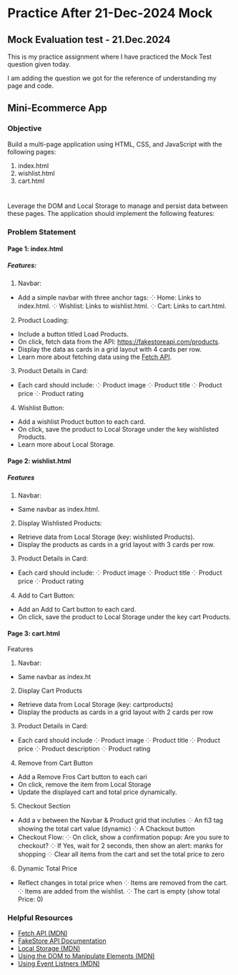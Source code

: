 # Practice After 21-Dec-2024 Mock

## Mock Evaluation test - 21.Dec.2024
This is my practice assignment where I have practiced the Mock Test question given today.

I am adding the question we got for the reference of understanding my page and code.

## Mini-Ecommerce App

### Objective 
Build a multi-page application using HTML, CSS, and JavaScript with the following pages:
1. index.html
2. wishlist.html
3. cart.html

#
Leverage the DOM and Local Storage to manage and persist data between these pages. The application should implement the following features:

### Problem Statement
#### Page 1: index.html
##### Features:
1. Navbar:
- Add a simple navbar with three anchor tags:
⁘ Home: Links to index.html.
⁘ Wishlist: Links to wishlist.html.
⁘ Cart: Links to cart.html.

2. Product Loading:
- Include a button titled Load Products.
- On click, fetch data from the API: https://fakestoreapi.com/products.
- Display the data as cards in a grid layout with 4 cards per row.
- Learn more about fetching data using the [Fetch API](https://developer.mozilla.org/en-US/docs/Web/API/Fetch_API).

3. Product Details in Card:
- Each card should include:
⁘ Product image
⁘ Product title
⁘ Product price
⁘ Product rating

4. Wishlist Button:
- Add a wishlist Product button to each card.
- On click, save the product to Local Storage under the key wishlisted Products.
- Learn more about Local Storage.


#### Page 2: wishlist.html
##### Features
1. Navbar:
- Same navbar as index.html.

2. Display Wishlisted Products:
- Retrieve data from Local Storage (key: wishlisted Products).
- Display the products as cards in a grid layout with 3 cards per row.

3. Product Details in Card:
- Each card should include:
⁘ Product image
⁘ Product title
⁘ Product price
⁘ Product rating

4. Add to Cart Button:
- Add an Add to Cart button to each card.
- On click, save the product to Local Storage under the key cart Products.

#### Page 3: cart.html
Features
1. Navbar:
- Same navbar as index.ht

2. Display Cart Products
- Retrieve data from Local Storage (key: cartproducts)
- Display the products as cards in a grid layout with 2 cards per row

3. Product Details in Card:
- Each card should include
⁘ Product image
⁘ Product title
⁘ Product price
⁘ Product description
⁘ Product rating

4. Remove from Cart Button
- Add a Remove Fros Cart button to each cari
- On click, remove the item from Local Storage
- Update the displayed cart and total price dynamically.

5. Checkout Section
- Add a v between the Navbar & Product grid that incluties
⁘ An fi3 tag showing the total cart value (dynamic)
⁘ A Chackout button
- Checkout Flow:
⁘ On click, show a confirmation popup: Are you sure to checkout?
⁘ If Yes, wait for 2 seconds, then show an alert: manks for shopping
⁘ Clear all items from the cart and set the total price to zero
6. Dynamic Total Price
- Reflect changes in total price when
⁘ Items are removed from the cart.
⁘ Items are added from the wishlist.
⁘ The cart is empty (show total Price: 0)

### Helpful Resources
- [Fetch API (MDN)](https://developer.mozilla.org/en-US/docs/Web/API/Fetch_API)
- [FakeStore API Documentation](https://fakestoreapi.com/docs)
- [Local Storage (MDN)](https://developer.mozilla.org/en-US/docs/Web/API/Window/localStorage)
- [Using the DOM to Manipulate Elements (MDN)](https://developer.mozilla.org/en-US/docs/Web/API/Document_Object_Model/Introduction)
- [Using Event Listners (MDN)](https://developer.mozilla.org/en-US/docs/Web/API/EventTarget/addEventListener)